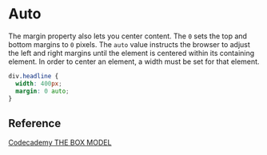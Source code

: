 # Auto

The margin property also lets you center content. The `0` sets the top and bottom margins to `0` pixels. The `auto` value instructs the browser to adjust the left and right margins until the element is centered within its containing element. In order to center an element, a width must be set for that element.

```css
div.headline {
  width: 400px;
  margin: 0 auto;
}
```

## Reference

[Codecademy THE BOX MODEL](www.codecademy.com)
